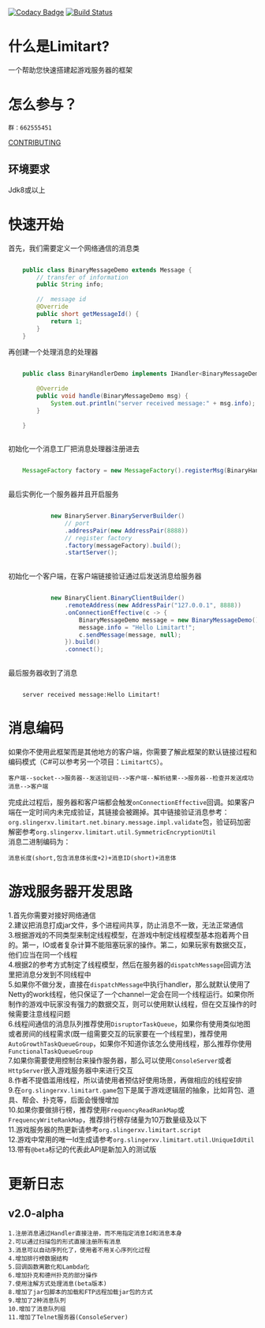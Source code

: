 [![Codacy Badge](https://api.codacy.com/project/badge/Grade/98c8a0ea3b43404aa8a820078e2c6e12)](https://www.codacy.com/app/104381832/Limitart?utm_source=github.com&utm_medium=referral&utm_content=HankXV/Limitart&utm_campaign=badger)
[![Build Status](https://travis-ci.org/HankXV/Limitart.svg?branch=master)](https://travis-ci.org/HankXV/Limitart)
# 什么是Limitart?
一个帮助您快速搭建起游戏服务器的框架
# 怎么参与？
	群：662555451
[CONTRIBUTING](/CONTRIBUTING.md)
## 环境要求
Jdk8或以上
# 快速开始
首先，我们需要定义一个网络通信的消息类

```java

	public class BinaryMessageDemo extends Message {
		// transfer of information
		public String info;
	
		//  message id
		@Override
		public short getMessageId() {
			return 1;
		}
	}

```

再创建一个处理消息的处理器

```java

	public class BinaryHandlerDemo implements IHandler<BinaryMessageDemo> {
	
		@Override
		public void handle(BinaryMessageDemo msg) {
			System.out.println("server received message:" + msg.info);
		}
	
	}
	
```

初始化一个消息工厂把消息处理器注册进去

```java

	MessageFactory factory = new MessageFactory().registerMsg(BinaryHandlerDemo.class);
		
```

最后实例化一个服务器并且开启服务

```java

			new BinaryServer.BinaryServerBuilder()
				// port
				.addressPair(new AddressPair(8888))
				// register factory
				.factory(messageFactory).build();
				.startServer();
		
```

初始化一个客户端，在客户端链接验证通过后发送消息给服务器

```java

			new BinaryClient.BinaryClientBuilder()
				.remoteAddress(new AddressPair("127.0.0.1", 8888))
				.onConnectionEffective(c -> {
					BinaryMessageDemo message = new BinaryMessageDemo();
					message.info = "Hello Limitart!";
					c.sendMessage(message, null);
				}).build()
				.connect();
				
```

最后服务器收到了消息

```

	server received message:Hello Limitart!

```
	
# 消息编码
如果你不使用此框架而是其他地方的客户端，你需要了解此框架的默认链接过程和编码模式（C#可以参考另一个项目：`LimitartCS`）。

	客户端--socket-->服务器--发送验证码-->客户端--解析结果-->服务器--检查并发送成功消息-->客户端
		
完成此过程后，服务器和客户端都会触发`onConnectionEffective`回调。如果客户端在一定时间内未完成验证，其链接会被踢掉。其中链接验证消息参考：`org.slingerxv.limitart.net.binary.message.impl.validate`包，验证码加密解密参考`org.slingerxv.limitart.util.SymmetricEncryptionUtil`<br>
消息二进制编码为：

	消息长度(short,包含消息体长度+2)+消息ID(short)+消息体
	
# 游戏服务器开发思路
1.首先你需要对接好网络通信<br>
2.建议把消息打成jar文件，多个进程间共享，防止消息不一致，无法正常通信<br>
3.根据游戏的不同类型来制定线程模型，在游戏中制定线程模型基本抱着两个目的。第一，IO或者复杂计算不能阻塞玩家的操作。第二，如果玩家有数据交互，他们应当在同一个线程<br>
4.根据2的参考方式制定了线程模型，然后在服务器的`dispatchMessage`回调方法里把消息分发到不同线程中<br>
5.如果你不做分发，直接在`dispatchMessage`中执行handler，那么就默认使用了Netty的work线程，他只保证了一个channel一定会在同一个线程运行。如果你所制作的游戏中玩家没有强力的数据交互，则可以使用默认线程，但在交互操作的时候需要注意线程问题<br>
6.线程间通信的消息队列推荐使用`DisruptorTaskQueue`，如果你有使用类似地图或者房间的线程需求(既一组需要交互的玩家要在一个线程里)，推荐使用`AutoGrowthTaskQueueGroup`，如果你不知道你该怎么使用线程，那么推荐你使用`FunctionalTaskQueueGroup`<br>
7.如果你需要使用控制台来操作服务器，那么可以使用`ConsoleServer`或者`HttpServer`嵌入游戏服务器中来进行交互<br>
8.作者不提倡滥用线程，所以请使用者预估好使用场景，再做相应的线程安排<br>
9.在`org.slingerxv.limitart.game`包下是属于游戏逻辑层的抽象，比如背包、道具、帮会、扑克等，后面会慢慢增加<br>
10.如果你要做排行榜，推荐使用`FrequencyReadRankMap`或`FrequencyWriteRankMap`，推荐排行榜存储量为10万数量级及以下<br>
11.游戏服务器的热更新请参考`org.slingerxv.limitart.script`<br>
12.游戏中常用的唯一Id生成请参考`org.slingerxv.limitart.util.UniqueIdUtil`<br>
13.带有`@beta`标记的代表此API是新加入的测试版<br>
# 更新日志
## v2.0-alpha
	1.注册消息通过Handler直接注册，而不用指定消息Id和消息本身
	2.可以通过扫描包的形式直接注册所有消息
	3.消息可以自动序列化了，使用者不用关心序列化过程
	4.增加排行榜数据结构
	5.回调函数离散化和Lambda化
	6.增加扑克和德州扑克的部分操作
	7.使用注解方式处理消息(beta版本)
	8.增加了jar包脚本的加载和FTP远程加载jar包的方式
	9.增加了2种消息队列
	10.增加了消息队列组
	11.增加了Telnet服务器(ConsoleServer)
